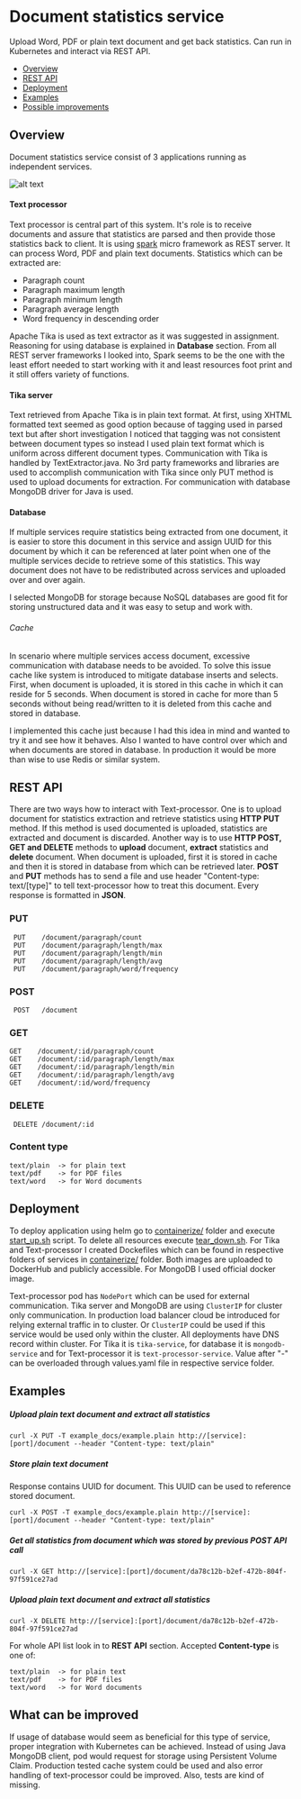 # Document statistics service

Upload Word, PDF or plain text document and get back statistics.
Can run in Kubernetes and interact via REST API.


* [Overview](#text-processor)
* [REST API](#rest-api)
* [Deployment](#deployment)
* [Examples](#examples)
* [Possible improvements](#what-can-be-improved)

## Overview

Document statistics service consist of 3 applications running as independent services.

![alt text][arch]

#### Text processor
Text processor is central part of this system. It's role is to receive documents
and assure that statistics are parsed and then provide those statistics back to client. It is using [spark](http://sparkjava.com/) micro framework as REST server. It can process Word, PDF and plain text documents. Statistics which can be extracted are:

* Paragraph count
* Paragraph maximum length
* Paragraph minimum length
* Paragraph average length
* Word frequency in descending order

Apache Tika is used as text extractor as it was suggested in assignment. Reasoning for using database is explained in **Database** section. From all REST server frameworks I looked into, Spark seems to be the one with the least effort needed to start working with it and least resources foot print and it still offers variety of functions.



#### Tika server
Text retrieved from Apache Tika is in plain text format. At first, using XHTML formatted text seemed as good option because of tagging used in parsed text but after short investigation I noticed that tagging was not consistent between document types so instead I used plain text format which is uniform across different document types. Communication with Tika is handled by TextExtractor.java. No 3rd party frameworks and libraries are used to accomplish communication with Tika since only PUT method is used to upload documents for extraction. For communication with database MongoDB driver for Java is used.

#### Database
If multiple services require statistics being extracted from one document, it
is easier to store this document in this service and assign UUID for this document by which it can be referenced at later point when one of the multiple services decide to retrieve some of this statistics. This way document does not have to be redistributed across services and uploaded over and over again.

I selected MongoDB for storage because NoSQL databases are good fit for storing unstructured data and it was easy to setup and work with.

###### Cache
In scenario where multiple services access document, excessive communication with database needs to be avoided. To solve this issue cache like system is introduced to mitigate database inserts and selects. First, when document is uploaded, it is stored in this cache in which it can reside for 5 seconds. When document is stored in cache for more than 5 seconds without being read/written to it is deleted from this cache and stored in database.

I implemented this cache just because I had this idea in mind and wanted to try it and see how it behaves. Also I wanted to have control over which and when documents are stored in database. In production it would be more than wise to use Redis or similar system.

## REST API

There are two ways how to interact with Text-processor. One is to upload document for statistics extraction and retrieve statistics using **HTTP PUT** method. If this method is used documented is uploaded, statistics are extracted and document is discarded. Another way is to use **HTTP POST, GET and DELETE** methods to **upload** document, **extract** statistics and **delete** document.
When document is uploaded, first it is stored in cache and then it is stored in
database from which can be retrieved later. **POST** and **PUT** methods has to
send a file and use header "Content-type: text/[type]" to tell text-processor how to treat this document. Every response is formatted in **JSON**.

### PUT

```
 PUT    /document/paragraph/count
 PUT    /document/paragraph/length/max
 PUT    /document/paragraph/length/min
 PUT    /document/paragraph/length/avg
 PUT    /document/paragraph/word/frequency
```


### POST
```
 POST   /document
 ```

 ### GET
 ```
 GET    /document/:id/paragraph/count
 GET    /document/:id/paragraph/length/max
 GET    /document/:id/paragraph/length/min
 GET    /document/:id/paragraph/length/avg
 GET    /document/:id/word/frequency
```
### DELETE
```
 DELETE /document/:id
 ```

### Content type

```
text/plain  -> for plain text
text/pdf    -> for PDF files
text/word   -> for Word documents
```

## Deployment
To deploy application using helm go to [containerize/](containerize/) folder and execute [start_up.sh](containerize/start_up.sh) script. To delete all resources execute [tear_down.sh](containerize/tear_down.sh). For Tika and Text-processor I created Dockefiles which can be found in respective folders of services in [containerize/](containerize/) folder. Both images are uploaded to DockerHub and publicly accessible. For MongoDB I used official docker image. 

Text-processor pod has ```NodePort``` which can be used for external communication. Tika server and MongoDB are using ```ClusterIP``` for cluster only communication. In production load balancer cloud be introduced for relying external traffic in to cluster. Or ```ClusterIP``` could be used if this service would be used only within the cluster. All deployments have DNS record within cluster. For Tika it is ```tika-service```, for database it is ```mongodb-service``` and for Text-processor it is ```text-processor-service```. Value after "-" can be overloaded through values.yaml file in respective service folder.

## Examples

##### Upload plain text document and extract all statistics
```curl -X PUT -T example_docs/example.plain http://[service]:[port]/document --header "Content-type: text/plain"```

##### Store plain text document
Response contains UUID for document. This UUID can be used to reference stored document.

```curl -X POST -T example_docs/example.plain http://[service]:[port]/document --header "Content-type: text/plain"```

##### Get all statistics from document which was stored by previous POST API call
```curl -X GET http://[service]:[port]/document/da78c12b-b2ef-472b-804f-97f591ce27ad```

##### Upload plain   text document and extract all statistics
```curl -X DELETE http://[service]:[port]/document/da78c12b-b2ef-472b-804f-97f591ce27ad```

For whole API list look in to **REST API** section. Accepted **Content-type** is one of:
```
text/plain  -> for plain text
text/pdf    -> for PDF files
text/word   -> for Word documents
```

## What can be improved

If usage of database would seem as beneficial for this type of service, proper integration with Kubernetes can be achieved. Instead of using Java MongoDB client, pod would request for storage using Persistent Volume Claim. Production tested cache system could be used and also error handling of text-processor could be improved.
Also, tests are kind of missing.

[arch]: ./diag.png "Architecture"
